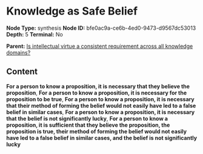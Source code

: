# Knowledge as Safe Belief

**Node Type:** synthesis
**Node ID:** bfe0ac9a-ce6b-4ed0-9473-d9567dc53013
**Depth:** 5
**Terminal:** No

**Parent:** [Is intellectual virtue a consistent requirement across all knowledge domains?](is-intellectual-virtue-a-consistent-requirement-across-all-knowledge-domains-antithesis-62e98a56-f2cc-491a-a421-388171e2e190.md)

## Content

**For a person to know a proposition, it is necessary that they believe the proposition**, **For a person to know a proposition, it is necessary for the proposition to be true**, **For a person to know a proposition, it is necessary that their method of forming the belief would not easily have led to a false belief in similar cases**, **For a person to know a proposition, it is necessary that the belief is not significantly lucky**, **For a person to know a proposition, it is sufficient that they believe the proposition, the proposition is true, their method of forming the belief would not easily have led to a false belief in similar cases, and the belief is not significantly lucky**
